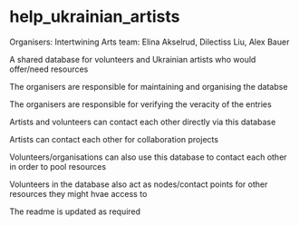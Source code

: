 # help_ukrainian_artists

Organisers: Intertwining Arts team: Elina Akselrud, Dilectiss Liu, Alex Bauer

A shared database for volunteers and Ukrainian artists who would offer/need resources

The organisers are responsible for maintaining and organising the databse

The organisers are responsible for verifying the veracity of the entries

Artists and volunteers can contact each other directly via this database

Artists can contact each other for collaboration projects

Volunteers/organisations can also use this database to contact each other in order to pool resources

Volunteers in the database also act as nodes/contact points for other resources they might hvae access to

The readme is updated as required
